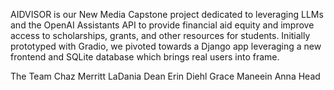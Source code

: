 AIDVISOR is our New Media Capstone project dedicated to leveraging LLMs and the OpenAI Assistants API to provide financial aid equity and improve access to scholarships, grants, and other resources for students.
Initially prototyped with Gradio, we pivoted towards a Django app leveraging a new frontend and SQLite database which brings real users into frame. 

The Team
Chaz Merritt
LaDania Dean
Erin Diehl
Grace Maneein
Anna Head
